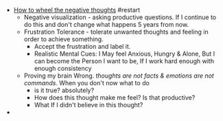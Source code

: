 - [How to wheel the negative thoughts](https://youtu.be/lsqkqIqU8rc) #restart
	- Negative visualization - asking productive questions. If I continue to do this and don't change what happens 5 years from now.
	- Frustration Tolerance - tolerate unwanted thoughts and feeling in order to achieve something.
		- Accept the frustration and label it.
		- Realistic Mental Cues: I May feel Anxious, Hungry & Alone, But I can become the Person I want to be, If I work hard enough with enough consistency
	- Proving my brain Wrong. *thoughts are not facts & emotions are not commands*. When you don't now what to do
		- is it true? absolutely?
		- How does this thought make me feel? Is that productive?
		- What If I didn't believe in this thought?
-